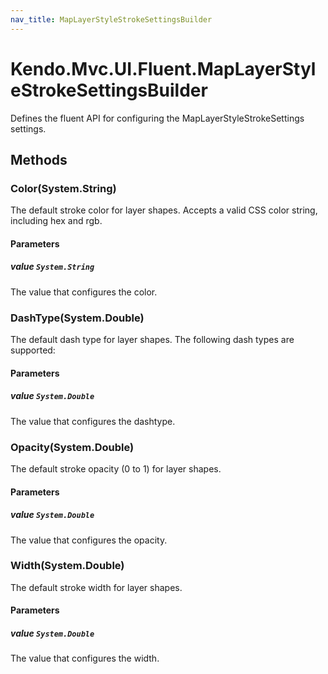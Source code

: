 ```yaml
---
nav_title: MapLayerStyleStrokeSettingsBuilder
---
```


# Kendo.Mvc.UI.Fluent.MapLayerStyleStrokeSettingsBuilder
Defines the fluent API for configuring the MapLayerStyleStrokeSettings settings.




## Methods


### Color(System.String)
The default stroke color for layer shapes.
            Accepts a valid CSS color string, including hex and rgb.


#### Parameters

##### value `System.String`
The value that configures the color.





### DashType(System.Double)
The default dash type for layer shapes.
            The following dash types are supported:


#### Parameters

##### value `System.Double`
The value that configures the dashtype.





### Opacity(System.Double)
The default stroke opacity (0 to 1) for layer shapes.


#### Parameters

##### value `System.Double`
The value that configures the opacity.





### Width(System.Double)
The default stroke width for layer shapes.


#### Parameters

##### value `System.Double`
The value that configures the width.






